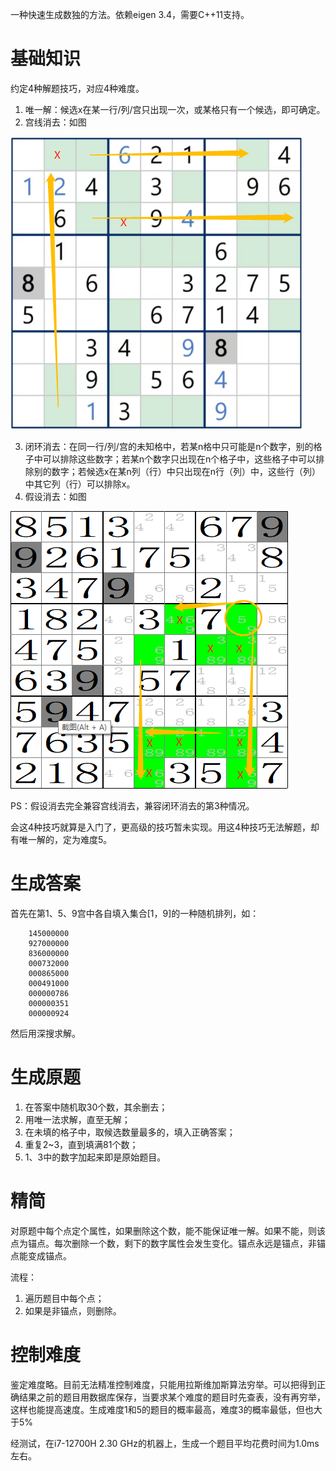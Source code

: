 
一种快速生成数独的方法。依赖eigen 3.4，需要C++11支持。

# 基础知识
约定4种解题技巧，对应4种难度。
1. 唯一解：候选x在某一行/列/宫只出现一次，或某格只有一个候选，即可确定。
2. 宫线消去：如图

 ![line](img/lineRemove.png "line")

3. 闭环消去：在同一行/列/宫的未知格中，若某n格中只可能是n个数字，别的格子中可以排除这些数字；若某n个数字只出现在n个格子中，这些格子中可以排除别的数字；若候选x在某n列（行）中只出现在n行（列）中，这些行（列）中其它列（行）可以排除x。
4. 假设消去：如图

 ![assume](img/assumeRemove.png "assume")

   PS：假设消去完全兼容宫线消去，兼容闭环消去的第3种情况。

会这4种技巧就算是入门了，更高级的技巧暂未实现。用这4种技巧无法解题，却有唯一解的，定为难度5。

# 生成答案
首先在第1、5、9宫中各自填入集合[1，9]的一种随机排列，如：

        145000000
        927000000
        836000000
        000732000
        000865000
        000491000
        000000786
        000000351
        000000924

然后用深搜求解。

# 生成原题
1. 在答案中随机取30个数，其余删去；
2. 用唯一法求解，直至无解；
3. 在未填的格子中，取候选数量最多的，填入正确答案；
4. 重复2~3，直到填满81个数；
5. 1、3中的数字加起来即是原始题目。

# 精简
对原题中每个点定个属性，如果删除这个数，能不能保证唯一解。如果不能，则该点为锚点。每次删除一个数，剩下的数字属性会发生变化。锚点永远是锚点，非锚点能变成锚点。

流程：

1. 遍历题目中每个点；
2. 如果是非锚点，则删除。

# 控制难度
鉴定难度略。目前无法精准控制难度，只能用拉斯维加斯算法穷举。可以把得到正确结果之前的题目用数据库保存，当要求某个难度的题目时先查表，没有再穷举，这样也能提高速度。生成难度1和5的题目的概率最高，难度3的概率最低，但也大于5%

经测试，在i7-12700H 2.30 GHz的机器上，生成一个题目平均花费时间为1.0ms左右。
